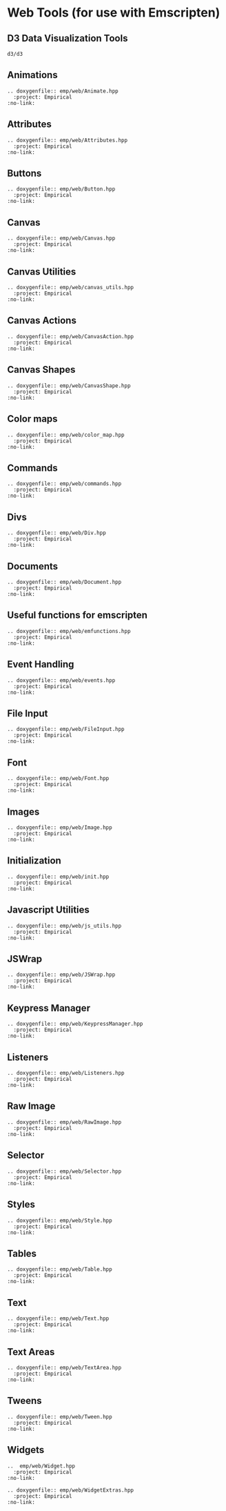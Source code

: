 # Web Tools (for use with Emscripten)

## D3 Data Visualization Tools

```{toctree}
d3/d3
```

## Animations

```{eval-rst}
.. doxygenfile:: emp/web/Animate.hpp
  :project: Empirical
:no-link:   
```

## Attributes

```{eval-rst}
.. doxygenfile:: emp/web/Attributes.hpp
  :project: Empirical
:no-link:   
```

## Buttons

```{eval-rst}
.. doxygenfile:: emp/web/Button.hpp
  :project: Empirical
:no-link:   
```

## Canvas

```{eval-rst}
.. doxygenfile:: emp/web/Canvas.hpp
  :project: Empirical
:no-link:   
```

## Canvas Utilities

```{eval-rst}
.. doxygenfile:: emp/web/canvas_utils.hpp
  :project: Empirical
:no-link:   
```

## Canvas Actions

```{eval-rst}
.. doxygenfile:: emp/web/CanvasAction.hpp
  :project: Empirical
:no-link:   
```

## Canvas Shapes

```{eval-rst}
.. doxygenfile:: emp/web/CanvasShape.hpp
  :project: Empirical
:no-link:   
```

## Color maps

```{eval-rst}
.. doxygenfile:: emp/web/color_map.hpp
  :project: Empirical
:no-link:   
```

## Commands

```{eval-rst}
.. doxygenfile:: emp/web/commands.hpp
  :project: Empirical
:no-link:   
```

## Divs

```{eval-rst}
.. doxygenfile:: emp/web/Div.hpp
  :project: Empirical
:no-link:   
```

## Documents

```{eval-rst}
.. doxygenfile:: emp/web/Document.hpp
  :project: Empirical
:no-link:   
```

## Useful functions for emscripten

```{eval-rst}
.. doxygenfile:: emp/web/emfunctions.hpp
  :project: Empirical
:no-link:   
```

## Event Handling

```{eval-rst}
.. doxygenfile:: emp/web/events.hpp
  :project: Empirical
:no-link:   
```

## File Input

```{eval-rst}
.. doxygenfile:: emp/web/FileInput.hpp
  :project: Empirical
:no-link:   
```

## Font

```{eval-rst}
.. doxygenfile:: emp/web/Font.hpp
  :project: Empirical
:no-link:   
```

## Images

```{eval-rst}
.. doxygenfile:: emp/web/Image.hpp
  :project: Empirical
:no-link:   
```

## Initialization

```{eval-rst}
.. doxygenfile:: emp/web/init.hpp
  :project: Empirical
:no-link:   
```

## Javascript Utilities

```{eval-rst}
.. doxygenfile:: emp/web/js_utils.hpp
  :project: Empirical
:no-link:   
```

## JSWrap

```{eval-rst}
.. doxygenfile:: emp/web/JSWrap.hpp
  :project: Empirical
:no-link:   
```

## Keypress Manager

```{eval-rst}
.. doxygenfile:: emp/web/KeypressManager.hpp
  :project: Empirical
:no-link:   
```

## Listeners

```{eval-rst}
.. doxygenfile:: emp/web/Listeners.hpp
  :project: Empirical
:no-link:   
```

## Raw Image

```{eval-rst}
.. doxygenfile:: emp/web/RawImage.hpp
  :project: Empirical
:no-link:   
```

## Selector

```{eval-rst}
.. doxygenfile:: emp/web/Selector.hpp
  :project: Empirical
:no-link:   
```

## Styles

```{eval-rst}
.. doxygenfile:: emp/web/Style.hpp
  :project: Empirical
:no-link:   
```

## Tables

```{eval-rst}
.. doxygenfile:: emp/web/Table.hpp
  :project: Empirical
:no-link:   
```

## Text

```{eval-rst}
.. doxygenfile:: emp/web/Text.hpp
  :project: Empirical
:no-link:   
```

## Text Areas

```{eval-rst}
.. doxygenfile:: emp/web/TextArea.hpp
  :project: Empirical
:no-link:   
```

## Tweens

```{eval-rst}
.. doxygenfile:: emp/web/Tween.hpp
  :project: Empirical
:no-link:   
```

## Widgets

```{eval-rst}
..  emp/web/Widget.hpp
  :project: Empirical
:no-link:   
```

```{eval-rst}
.. doxygenfile:: emp/web/WidgetExtras.hpp
  :project: Empirical
:no-link:   
```
